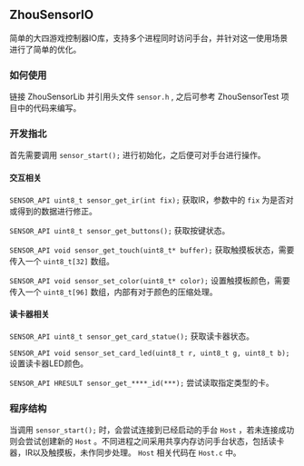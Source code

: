 ## ZhouSensorIO
简单的大四游戏控制器IO库，支持多个进程同时访问手台，并针对这一使用场景进行了简单的优化。

### 如何使用
链接 ZhouSensorLib 并引用头文件 ```sensor.h``` , 之后可参考 ZhouSensorTest 项目中的代码来编写。

### 开发指北
首先需要调用 ```sensor_start();``` 进行初始化，之后便可对手台进行操作。

#### 交互相关
```SENSOR_API uint8_t sensor_get_ir(int fix);```
获取IR，参数中的 ```fix``` 为是否对或得到的数据进行修正。

```SENSOR_API uint8_t sensor_get_buttons();```
获取按键状态。

```SENSOR_API void sensor_get_touch(uint8_t* buffer);```
获取触摸板状态，需要传入一个 ```uint8_t[32]``` 数组。

```SENSOR_API void sensor_set_color(uint8_t* color);```
设置触摸板颜色，需要传入一个 ```uint8_t[96]``` 数组，内部有对于颜色的压缩处理。

#### 读卡器相关

```SENSOR_API uint8_t sensor_get_card_statue();```
获取读卡器状态。

```SENSOR_API void sensor_set_card_led(uint8_t r, uint8_t g, uint8_t b);```
设置读卡器LED颜色。

```SENSOR_API HRESULT sensor_get_****_id(***);```
尝试读取指定类型的卡。

### 程序结构
当调用 ```sensor_start();``` 时，会尝试连接到已经启动的手台 ```Host``` ，若未连接成功则会尝试创建新的 ```Host``` 。不同进程之间采用共享内存访问手台状态，包括读卡器，IR以及触摸板，未作同步处理。 ```Host``` 相关代码在  ```Host.c``` 中。
